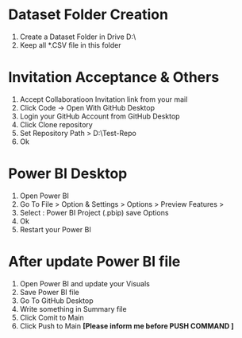 # Dataset Folder Creation
  1. Create a Dataset Folder in Drive D:\
  2. Keep all *.CSV file in this folder

# Invitation Acceptance & Others
  1. Accept Collaboratioon Invitation link from your mail
  2. Click Code -> Open With GitHub Desktop
  3. Login your GitHub Account from GitHub Desktop
  4. Click Clone repository
  5. Set Repository Path > D:\Test-Repo
  6. Ok

# Power BI Desktop
  1. Open Power BI
  2. Go To File > Option & Settings > Options > Preview Features >
  3. Select : Power BI Project (.pbip) save Options
  4. Ok
  5. Restart your Power BI

# After update Power BI file
  1. Open Power BI and update your Visuals
  2. Save Power BI file
  3. Go To GitHub Desktop
  4. Write something in Summary file
  5. Click Comit to Main
  6. Click Push to Main <b> [Please inform me before PUSH COMMAND ] </b>
